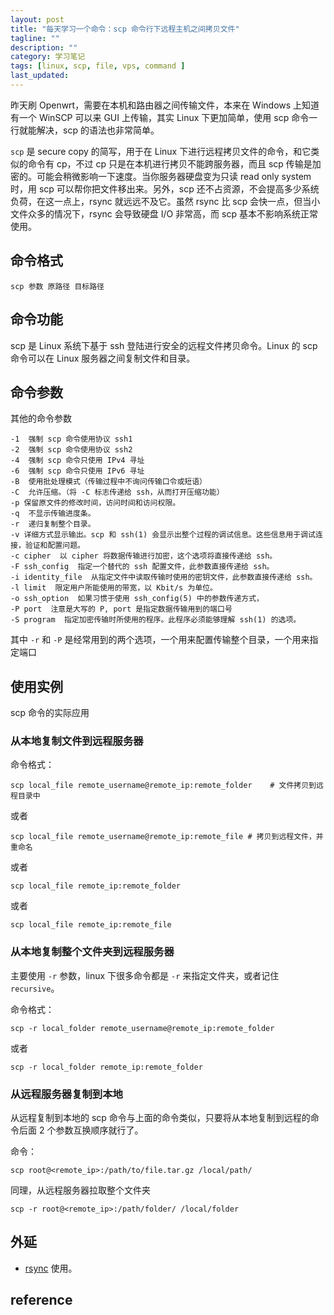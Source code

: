 ```yaml
---
layout: post
title: "每天学习一个命令：scp 命令行下远程主机之间拷贝文件"
tagline: ""
description: ""
category: 学习笔记
tags: [linux, scp, file, vps, command ]
last_updated:
---
```


昨天刷 Openwrt，需要在本机和路由器之间传输文件，本来在 Windows 上知道有一个 WinSCP 可以来 GUI 上传输，其实 Linux 下更加简单，使用 scp 命令一行就能解决，scp 的语法也非常简单。

`scp` 是 secure copy 的简写，用于在 Linux 下进行远程拷贝文件的命令，和它类似的命令有 cp，不过 cp 只是在本机进行拷贝不能跨服务器，而且 scp 传输是加密的。可能会稍微影响一下速度。当你服务器硬盘变为只读 read only system 时，用 scp 可以帮你把文件移出来。另外，scp 还不占资源，不会提高多少系统负荷，在这一点上，rsync 就远远不及它。虽然 rsync 比 scp 会快一点，但当小文件众多的情况下，rsync 会导致硬盘 I/O 非常高，而 scp 基本不影响系统正常使用。

## 命令格式

    scp 参数 原路径 目标路径

## 命令功能

scp 是 Linux 系统下基于 ssh 登陆进行安全的远程文件拷贝命令。Linux 的 scp 命令可以在 Linux 服务器之间复制文件和目录。

## 命令参数

其他的命令参数

    -1  强制 scp 命令使用协议 ssh1
    -2  强制 scp 命令使用协议 ssh2
    -4  强制 scp 命令只使用 IPv4 寻址
    -6  强制 scp 命令只使用 IPv6 寻址
    -B  使用批处理模式（传输过程中不询问传输口令或短语）
    -C  允许压缩。（将 -C 标志传递给 ssh，从而打开压缩功能）
    -p 保留原文件的修改时间，访问时间和访问权限。
    -q  不显示传输进度条。
    -r  递归复制整个目录。
    -v 详细方式显示输出。scp 和 ssh(1) 会显示出整个过程的调试信息。这些信息用于调试连接，验证和配置问题。
    -c cipher  以 cipher 将数据传输进行加密，这个选项将直接传递给 ssh。
    -F ssh_config  指定一个替代的 ssh 配置文件，此参数直接传递给 ssh。
    -i identity_file  从指定文件中读取传输时使用的密钥文件，此参数直接传递给 ssh。
    -l limit  限定用户所能使用的带宽，以 Kbit/s 为单位。
    -o ssh_option  如果习惯于使用 ssh_config(5) 中的参数传递方式，
    -P port  注意是大写的 P, port 是指定数据传输用到的端口号
    -S program  指定加密传输时所使用的程序。此程序必须能够理解 ssh(1) 的选项。

其中 `-r` 和 `-P` 是经常用到的两个选项，一个用来配置传输整个目录，一个用来指定端口

## 使用实例

scp 命令的实际应用

### 从本地复制文件到远程服务器

命令格式：

    scp local_file remote_username@remote_ip:remote_folder    # 文件拷贝到远程目录中

或者

    scp local_file remote_username@remote_ip:remote_file # 拷贝到远程文件，并重命名

或者

    scp local_file remote_ip:remote_folder

或者

    scp local_file remote_ip:remote_file


### 从本地复制整个文件夹到远程服务器
主要使用 `-r` 参数，linux 下很多命令都是 `-r` 来指定文件夹，或者记住 `recursive`。

命令格式：

    scp -r local_folder remote_username@remote_ip:remote_folder

或者

    scp -r local_folder remote_ip:remote_folder


### 从远程服务器复制到本地

从远程复制到本地的 scp 命令与上面的命令类似，只要将从本地复制到远程的命令后面 2 个参数互换顺序就行了。

命令：

    scp root@<remote_ip>:/path/to/file.tar.gz /local/path/


同理，从远程服务器拉取整个文件夹

    scp -r root@<remote_ip>:/path/folder/ /local/folder

## 外延

- [rsync](/post/2017/07/rsync-introduction.html) 使用。

## reference

